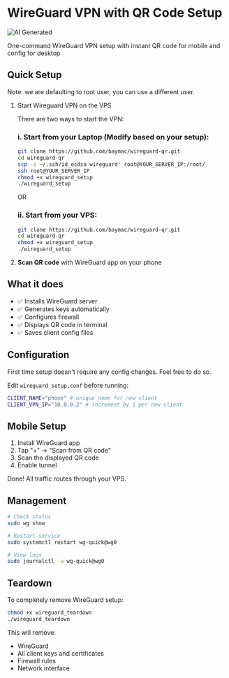 # WireGuard VPN with QR Code Setup

![AI Generated](https://img.shields.io/badge/🤖_AI-Generated-orange)

One-command WireGuard VPN setup with instant QR code for mobile and config for desktop

## Quick Setup

Note: we are defaulting to root user, you can use a different user.

1. Start Wireguard VPN on the VPS

   There are two ways to start the VPN:

   ### i. Start from your Laptop (Modify based on your setup):
      ```bash
      git clone https://github.com/baymac/wireguard-qr.git
      cd wireguard-qr
      scp -i ~/.ssh/id_ecdsa wireguard* root@YOUR_SERVER_IP:/root/
      ssh root@YOUR_SERVER_IP
      chmod +x wireguard_setup
      ./wireguard_setup
      ```

   OR

   ### ii. Start from your VPS:
      ```bash
      git clone https://github.com/baymac/wireguard-qr.git
      cd wireguard-qr
      chmod +x wireguard_setup
      ./wireguard_setup
      ```

2. **Scan QR code** with WireGuard app on your phone

## What it does

- ✅ Installs WireGuard server
- ✅ Generates keys automatically  
- ✅ Configures firewall
- ✅ Displays QR code in terminal
- ✅ Saves client config files

## Configuration

First time setup doesn't require any config changes. Feel free to do so.

Edit `wireguard_setup.conf` before running:

```bash
CLIENT_NAME="phone" # unique name for new client
CLIENT_VPN_IP="10.0.0.2" # increment by 1 per new client
```

## Mobile Setup

1. Install WireGuard app
2. Tap "+" → "Scan from QR code"
3. Scan the displayed QR code
4. Enable tunnel

Done! All traffic routes through your VPS.

## Management

```bash
# Check status
sudo wg show

# Restart service  
sudo systemctl restart wg-quick@wg0

# View logs
sudo journalctl -u wg-quick@wg0
```

## Teardown

To completely remove WireGuard setup:

```bash
chmod +x wireguard_teardown
./wireguard_teardown
```

This will remove:
- WireGuard
- All client keys and certificates  
- Firewall rules
- Network interface
